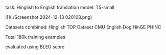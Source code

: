 task: Hinglish to English translation
model: T5-small

![](./Screenshot 2024-12-13 020108.png)

Datasets combined:
Hinglish TOP Dataset
CMU English Dog
HinGE
PHINC

Total 180k training examples

evaluated using BLEU score
